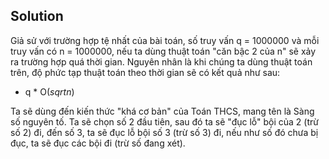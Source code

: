 ## Solution

Giả sử với trường hợp tệ nhất của bài toán, số truy vấn q = 1000000 và mỗi truy vấn có n = 1000000, nếu ta dùng thuật toán "căn bậc 2 của n" sẽ xảy ra trường hợp quá thời gian. Nguyên nhân là khi chúng ta dùng thuật toán trên, độ phức tạp thuật toán theo thời gian sẽ có kết quả như sau:

- q * O($sqrt{n}$)

Ta sẽ dùng đến kiến thức "khá cơ bản" của Toán THCS, mang tên là Sàng số nguyên tố. Ta sẽ chọn số 2 đầu tiên, sau đó ta sẽ "đục lỗ" bội của 2 (trừ số 2) đi, đến số 3, ta sẽ đục lỗ bội số 3 (trừ số 3) đi, nếu như số đó chưa bị đục, ta sẽ đục các bội đi (trừ số đang xét).